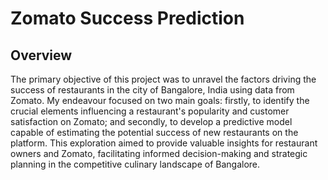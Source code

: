 # Zomato Success Prediction
## Overview
The primary objective of this project was to unravel the factors driving the success of restaurants in the city of Bangalore, India using data from Zomato. My endeavour focused on two main goals: firstly, to identify the crucial elements influencing a restaurant's popularity and customer satisfaction on Zomato; and secondly, to develop a predictive model capable of estimating the potential success of new restaurants on the platform. This exploration aimed to provide valuable insights for restaurant owners and Zomato, facilitating informed decision-making and strategic planning in the competitive culinary landscape of Bangalore.
